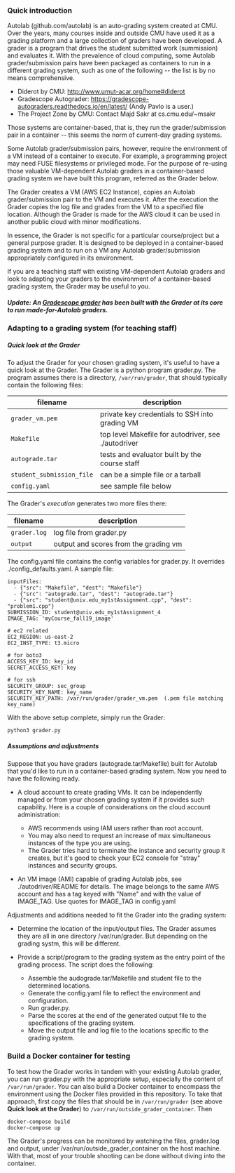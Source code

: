 ### Quick introduction

Autolab (github.com/autolab) is an auto-grading system created at CMU.
Over the years, many courses inside and outside CMU have used it as a
grading platform and a large collection of graders have been
developed.  A grader is a program that drives the student submitted
work (summission) and evaluates it.  With the prevalence of cloud
computing, some Autolab grader/submission pairs have been packaged as
containers to run in a different grading system, such as one of the
following -- the list is by no means comprehensive.

* Diderot by CMU: http://www.umut-acar.org/home#diderot
* Gradescope Autograder: https://gradescope-autograders.readthedocs.io/en/latest/ (Andy Pavlo is a user.)
* The Project Zone by CMU: Contact Majd Sakr at cs.cmu.edu/~msakr

Those systems are container-based, that is, they run the
grader/submission pair in a container -- this seems the norm of
current-day grading systems.

Some Autolab grader/submission pairs, however, require the environment
of a VM instead of a container to execute. For example, a programming
project may need FUSE filesystems or privileged mode.  For the purpose
of re-using those valuable VM-dependent Autolab graders in a
container-based grading system we have built this program, referred as
the Grader below.

The Grader creates a VM (AWS EC2 Instance), copies an
Autolab grader/submission pair to the VM and executes it.  After the
execution the Grader copies the log file and grades from the VM to
a specified file location.  Although the
Grader is made for the AWS cloud it can be used in
another public cloud with minor modifications.

In essence, the Grader is not specific for a particular course/project but 
a general purpose grader.  It is designed to be deployed
in a container-based grading system and to run on a VM any Autolab
grader/submission appropriately configured in its environment.

If you are a teaching staff with existing VM-dependent Autolab graders
and look to adapting your graders to the environment of a
container-based grading system, the Grader may be useful to you.

##### Update: An [Gradescope grader](https://github.com/xyzisinus/GradescopeGrader4Autolab) has been built with the Grader at its core to run made-for-Autolab graders.

### Adapting to a grading system (for teaching staff)

##### Quick look at the Grader

To adjust the Grader for your chosen grading system, it's
useful to have a quick look at the Grader.  The Grader
is a python program grader.py. The program assumes
there is a directory, `/var/run/grader`, that should typically contain the following
files:

|     filename            |                 description                   |
|-------------------------|-----------------------------------------------|
|`grader_vm.pem`          |private key credentials to SSH into grading VM |
|`Makefile`               |top level Makefile for autodriver, see ./autodriver|
|`autograde.tar`          |tests and evaluator built by the course staff  |
|`student_submission_file`|can be a simple file or a tarball              |
|`config.yaml`            |see sample file below                          |


The Grader's *execution* generates two more files there:

|  filename  |          description                |
|------------|-------------------------------------|
|`grader.log`|log file from grader.py              |
|`output`    |output and scores from the grading vm|

The config.yaml file contains the config variables for grader.py.  It
overrides ./config_defaults.yaml.    A sample file:
```
inputFiles:
  - {"src": "Makefile", "dest": "Makefile"}
  - {"src": "autograde.tar", "dest": "autograde.tar"}
  - {"src": "student@univ.edu_my1stAssignment.cpp", "dest": "problem1.cpp"}
SUBMISSION_ID: student@univ.edu_my1stAssignment_4
IMAGE_TAG: 'myCourse_fall19_image'

# ec2 related
EC2_REGION: us-east-2
EC2_INST_TYPE: t3.micro

# for boto3
ACCESS_KEY_ID: key_id
SECRET_ACCESS_KEY: key

# for ssh
SECURITY_GROUP: sec_group
SECURITY_KEY_NAME: key_name
SECURITY_KEY_PATH: /var/run/grader/grader_vm.pem  (.pem file matching key_name)
```

With the above setup complete, simply run the Grader:
```
python3 grader.py
```

##### Assumptions and adjustments

Suppose that you have graders (autograde.tar/Makefile) built for
Autolab that you'd like to run in a container-based grading system.  Now
you need to have the following ready.

 * A cloud account to create grading VMs.  It can be independently managed or
from your chosen grading system if it provides such capability.  Here is a
couple of considerations on the cloud account administration:
   * AWS recommends using IAM users rather than root account.
   * You may also need to request an increase of max simultaneous instances of
the type you are using.
   * The Grader tries hard to terminate the instance and security group it creates, but it's good to check your EC2 console for "stray" instances and security groups.

* An VM image (AMI) capable of grading Autolab jobs, see
  ./autodriver/README for details. The image belongs to the same AWS account and has
a tag keyed with "Name" and with the value of IMAGE_TAG.  Use quotes for IMAGE_TAG in config.yaml

Adjustments and additions needed to fit the Grader into the
grading system:

* Determine the location of the input/output files.  The Grader
assumes they are all in one directory
/var/run/grader.  But depending on the grading systm, this will be
different. 

* Provide a script/program to the grading system as the entry point of the
grading process.  The script does the following:

  - Assemble the audograde.tar/Makefile and student file to the determined locations.
  - Generate the config.yaml file to reflect the environment and configuration.
  - Run grader.py.
  - Parse the scores at the end of the generated output file to the specifications of the grading system.
  - Move the output file and log file to the locations specific to the grading system.
  
### Build a Docker container for testing
 
To test how the Grader works in tandem with your existing Autolab grader, you can run grader.py with the appropriate setup, especially the content of `/var/run/grader`. You can also build a Docker container to encompass the environment using the Docker files provided in this repository.  To take that approach, first copy the files that should be in `/var/run/grader` (see above **Quick look at the Grader**) to `/var/run/outside_grader_container`.  Then
```
docker-compose build
docker-compose up
```
The Grader's progress can be monitored by watching the files, grader.log and output, under /var/run/outside_grader_container on the host machine.  With that, most of your trouble shooting can be done without diving into the container.

